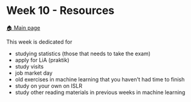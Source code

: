 # Week 10 - Resources

[:house: Main page](https://github.com/kokchun/Machine-learning-AI22)

This week is dedicated for 
- studying statistics (those that needs to take the exam)
- apply for LiA (praktik)
- study visits
- job market day
- old exercises in machine learning that you haven't had time to finish
- study on your own on ISLR
- study other reading materials in previous weeks in machine learning 


